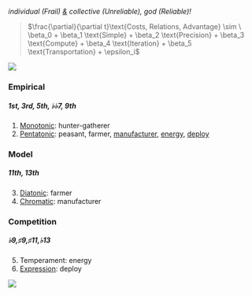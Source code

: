 *individual (Frail) [&](https://www.youtube.com/watch?v=Pl742pn7bnw) collective (Unreliable), god (Reliable)!*

> $\frac{\partial}{\partial t}\text{Costs, Relations, Advantage} \sim \ \beta_0 + \beta_1 \text{Simple} + \beta_2 \text{Precision} + \beta_3 \text{Compute} + \beta_4 \text{Iteration} + \beta_5 \text{Transportation} + \epsilon_i$

![](https://muzaale.github.io/thesis/_images/c46f14aedec2cffd800a2418439eee6e989489a7662980ae1e89d757dbab3b31.png)

### Empirical
##### 1st, 3rd, 5th, ♭♭7, 9th
1. [Monotonic](https://openai.com/index/hello-gpt-4o/): hunter-gatherer
2. [Pentatonic](https://en.wikipedia.org/wiki/Seven_Samurai): peasant, farmer, [manufacturer](https://www.youtube.com/watch?v=i-o5YbNfmh0), [energy](https://www.youtube.com/watch?v=_Vik6UJTFyk), [deploy](https://www.youtube.com/watch?v=585IMBb14Kg)
### Model
##### 11th, 13th 
3. [Diatonic](https://en.wikipedia.org/wiki/The_Good,_the_Bad_and_the_Ugly): farmer
4. [Chromatic](https://en.wikipedia.org/wiki/No_Country_for_Old_Men): manufacturer
### Competition
##### ♭9,♯9,♯11,♭13 
5. Temperament: energy
6. [Expression](https://www.youtube.com/watch?v=e4Vp7Fpv5BI): deploy

![](https://jhustata.github.io/intermediate/_images/bd7156ffdc732b3095dad1da740b099ae999597c4cb8154a81a988a589e43517.png)
